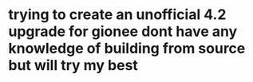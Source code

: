 trying to create an unofficial 4.2 upgrade for gionee
dont have any knowledge of building from source but will try my best
========
